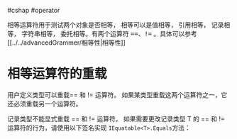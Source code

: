 #cshap #operator  

相等运算符用于测试两个对象是否相等， 相等可以是值相等， 引用相等， 记录相等， 字符串相等， 委托相等。有两个运算符 <kbd>==</kbd>、<kbd>!=</kbd> 。具体可以参考 [[../../advancedGrammer/相等性|相等性]]

# 相等运算符的重载

用户定义类型可以重载== 和 != 运算符。 如果某类型重载这两个运算符之一，它还必须重载另一个运算符。

记录类型不能显式重载 == 和 != 运算符。 如果需要更改记录类型 T 的 == 和 != 运算符的行为，请使用以下签名实现 `IEquatable<T>.Equals`方法：
